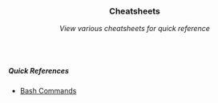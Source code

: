 <div align="center">
    <h3>Cheatsheets</h3>
    <p>
        <em>View various cheatsheets for quick reference</em>
    </p>
</div>

<br>
<br>

##### Quick References
- [Bash Commands](./command_cheatsheet.md)
